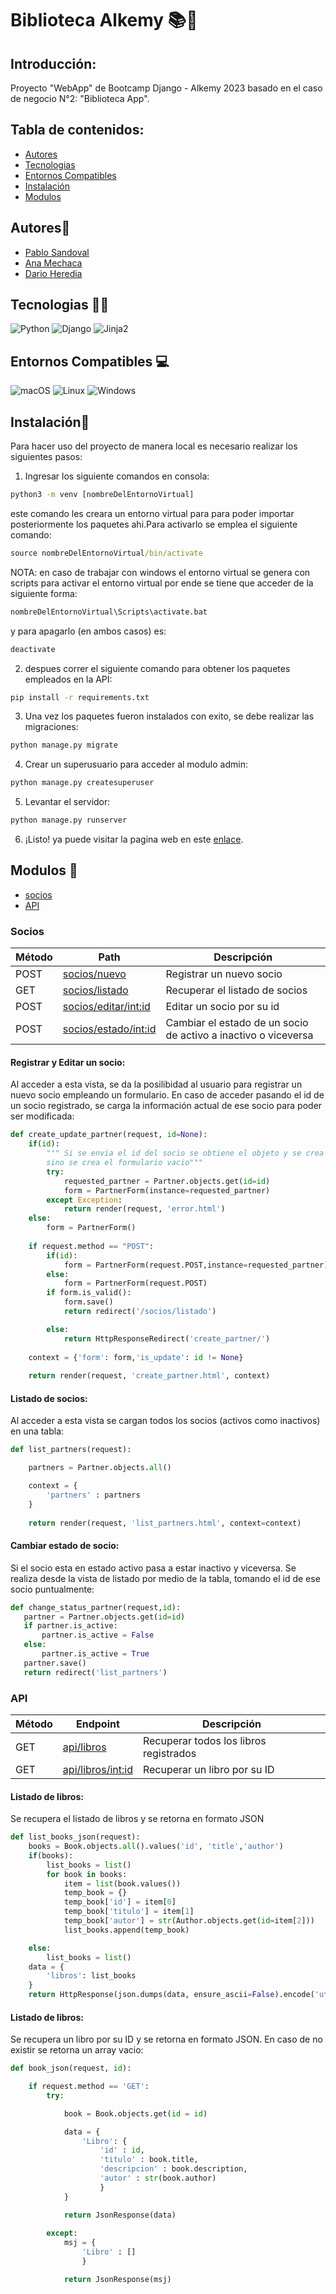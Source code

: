 # Biblioteca Alkemy 📚🚀
## Introducción:
Proyecto "WebApp" de Bootcamp Django - Alkemy 2023 basado en el caso de negocio N°2: "Biblioteca App".
## Tabla de contenidos:
- [Autores](#autores👀)
- [Tecnologias](#tecnologias-👨‍💻)
- [Entornos Compatibles](#entornos-compatibles-💻)
- [Instalación](#instalación🤖)
- [Modulos](#modulos-🚨)


## Autores👀
- [Pablo Sandoval](https://github.com/SPablo2191)
- [Ana Mechaca](https://github.com/analidia27)
- [Dario Heredia](https://github.com/deheredia)

## Tecnologias 👨‍💻
![Python](https://img.shields.io/badge/Python-3.9-blue.svg)
![Django](https://img.shields.io/badge/Django-4.0-brightgreen.svg)
![Jinja2](https://img.shields.io/badge/Jinja2-3.0-brightgreen.svg)

## Entornos Compatibles 💻
![macOS](https://img.shields.io/badge/macOS-compatible-green)
![Linux](https://img.shields.io/badge/Linux-compatible-green)
![Windows](https://img.shields.io/badge/Windows-compatible-green)

## Instalación🤖
Para hacer uso del proyecto de manera local es necesario realizar los siguientes pasos:

1) Ingresar los siguiente comandos en consola:

```cmd
python3 -m venv [nombreDelEntornoVirtual]
```

este comando les creara un entorno virtual para para poder importar posteriormente los paquetes ahi.Para activarlo se emplea el siguiente comando:

```cmd
source nombreDelEntornoVirtual/bin/activate
```
NOTA: en caso de trabajar con windows el entorno virtual se genera con scripts para activar el entorno virtual por ende se tiene que acceder de la siguiente forma:
```cmd
nombreDelEntornoVirtual\Scripts\activate.bat
```
y para apagarlo (en ambos casos) es:

```cmd
deactivate
```

2) despues correr el siguiente comando para obtener los paquetes empleados en la API:

```cmd
pip install -r requirements.txt
```

3) Una vez los paquetes fueron instalados con exito, se debe realizar las migraciones:
```cmd
python manage.py migrate
```
4) Crear un superusuario para acceder al modulo admin:
```cmd
python manage.py createsuperuser
```
5) Levantar el servidor:
```cmd
python manage.py runserver
```
6) ¡Listo! ya puede visitar la pagina web en este [enlace](http://127.0.0.1:8000/). 

## Modulos 🚨
- [socios](#socios)
- [API](#api)
### Socios

| Método | Path | Descripción |
| ------ | -------- | ----------- |
| POST    | [socios/nuevo](#registrar-y-editar-un-socio) | Registrar un nuevo socio |
| GET   | [socios/listado](#listado-de-socios) | Recuperar el listado de socios |
| POST    | [socios/editar/<int:id>](#registrar-y-editar-un-socio) | Editar un socio por su id |
| POST    | [socios/estado/<int:id>](#cambiar-estado-de-socio) | Cambiar el estado de un socio de activo a inactivo o viceversa |

#### **Registrar y Editar un socio**:
Al acceder a esta vista, se da la posilibidad al usuario para registrar un nuevo socio empleando un formulario. En caso de acceder pasando el id de un socio registrado, se carga la información actual de ese socio para poder ser modificada:
```python
def create_update_partner(request, id=None):
    if(id):
        """ Si se envia el id del socio se obtiene el objeto y se crea el formulario con datos, 
        sino se crea el formulario vacio"""
        try: 
            requested_partner = Partner.objects.get(id=id)
            form = PartnerForm(instance=requested_partner) 
        except Exception:
            return render(request, 'error.html')
    else:
        form = PartnerForm()
        
    if request.method == "POST":
        if(id):
            form = PartnerForm(request.POST,instance=requested_partner) 
        else:
            form = PartnerForm(request.POST)
        if form.is_valid():
            form.save()
            return redirect('/socios/listado')

        else:
            return HttpResponseRedirect('create_partner/')
        
    context = {'form': form,'is_update': id != None}
    
    return render(request, 'create_partner.html', context)
```
#### **Listado de socios**:
Al acceder a esta vista se cargan todos los socios (activos como inactivos) en una tabla:
```python
def list_partners(request):

    partners = Partner.objects.all()

    context = {
        'partners' : partners
    }
    
    return render(request, 'list_partners.html', context=context)
```
#### **Cambiar estado de socio**:
 Si el socio esta en estado activo pasa a estar inactivo y viceversa. Se realiza desde la vista de listado por medio de la tabla, tomando el id de ese socio puntualmente:
 ```python
 def change_status_partner(request,id):
    partner = Partner.objects.get(id=id)
    if partner.is_active:
        partner.is_active = False
    else:
        partner.is_active = True
    partner.save()
    return redirect('list_partners') 
 ```
 ### API
 | Método | Endpoint | Descripción |
| ------ | -------- | ----------- |
| GET    | [api/libros](#listado-de-libros) | Recuperar todos los libros registrados |
| GET   | [api/libros/<int:id>](#socio-registro) | Recuperar un libro por su ID |
#### **Listado de libros**:
Se recupera el listado de libros y se retorna en formato JSON
```python
def list_books_json(request):
    books = Book.objects.all().values('id', 'title','author')
    if(books):
        list_books = list()
        for book in books:  
            item = list(book.values())
            temp_book = {}
            temp_book['id'] = item[0]
            temp_book['titulo'] = item[1]
            temp_book['autor'] = str(Author.objects.get(id=item[2]))
            list_books.append(temp_book)

    else:
        list_books = list()
    data = {
        'libros': list_books
    }
    return HttpResponse(json.dumps(data, ensure_ascii=False).encode('utf-8'), content_type="application/json") 
```
#### **Listado de libros**:
Se recupera un libro por su ID y se retorna en formato JSON. En caso de no existir se retorna un array vacio:
```python
def book_json(request, id):

    if request.method == 'GET':
        try:

            book = Book.objects.get(id = id)

            data = {
                'Libro': {
                    'id' : id,
                    'titulo' : book.title,
                    'descripcion' : book.description,
                    'autor' : str(book.author)
                    }
            }

            return JsonResponse(data)
        
        except:
            msj = {
                'Libro' : []
                }

            return JsonResponse(msj)
```